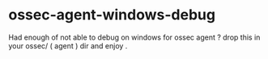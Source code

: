 # ossec-agent-windows-debug
Had enough of not able to debug on windows for ossec agent ?  drop this in your ossec/ ( agent ) dir and enjoy . 
